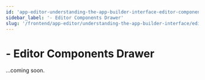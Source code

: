 ```yaml
---
id: 'app-editor-understanding-the-app-builder-interface-editor-components-drawer'
sidebar_label: '- Editor Components Drawer'
slug: '/frontend/app-editor/understanding-the-app-builder-interface/editor-components-drawer'
---
```


# - Editor Components Drawer

...coming soon.
